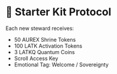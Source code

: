 # 🎁 Starter Kit Protocol

Each new steward receives:

- 50 AUREX Shrine Tokens
- 100 LATK Activation Tokens
- 3 LATKQ Quantum Coins
- Scroll Access Key
- Emotional Tag: Welcome / Sovereignty
